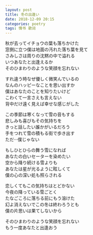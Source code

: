 ```yaml
---
layout: post
title: 冬の出逢い
date: 2018-12-09 20:15
categories: poetry
tags: 情书 歌词
---
```


秋が去ってイチョウの葉も落ちかけた  
窓側に立つ僕は地面の汚れた落ち葉を見て  
さみしさは周りの沈黙の中で溢れる  
いつあなたと出逢えるか  
そのひまわりのような笑顔を忘れない  

すれ違う時なぜ優しく微笑んでいるの  
なんのハッピーなことを思い出すか  
僕はあなたのことを知りたいけど  
こわくて一言さえも言えない  
背中だけ遠く見えば幸せな感じがした  

この季節は寒くなって雪の音もする  
悲しみも喜びもその気持ちを  
きっと話したい誰かがいるだろう  
手をつれて雪の積もる街で歩き出す  
ただ···僕じゃない  

もしひとひらの舞う雪になれば  
あなたの白いセーターを染めたい  
空から降り続ける雪よりも  
あなたは星が光るように眩しくて  
僕の心の深い処も照らされる  

恋しくてもこの気持ちはとどかない  
今夜の降っている雪ごとく  
たなごころに落ちる前にもう溶けた  
幻よ消えないでこの冬は終わろうとも  
僕の片思いは果てしないから  

そのひまわりのような笑顔を忘れない  
もう一度あなたと出逢おう  


